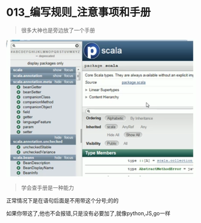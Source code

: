 # 013_编写规则_注意事项和手册



> 很多大神也是旁边放了一个手册

![1616415875950](013_%E7%BC%96%E5%86%99%E8%A7%84%E5%88%99_%E6%B3%A8%E6%84%8F%E4%BA%8B%E9%A1%B9%E5%92%8C%E6%89%8B%E5%86%8C/1616415875950.png)

> 学会查手册是一种能力



正常情况下是在语句后面是不用带这个分号;的的

如果你带这了,他也不会报错,只是没有必要加了,就像python,JS,go一样

